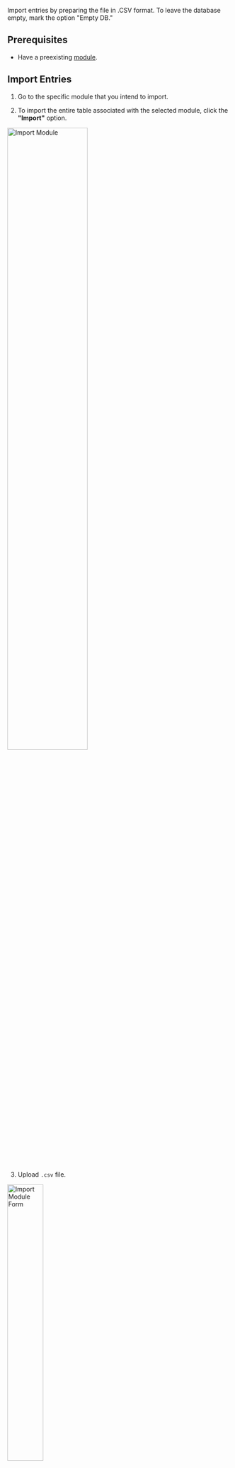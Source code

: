 Import entries by preparing the file in .CSV format. To leave the database empty, mark the option "Empty DB."

## Prerequisites 

-	Have a preexisting <a href="/workspace/modules/module">module</a>.

## Import Entries

1. Go to the specific module that you intend to import.

2. To import the entire table associated with the selected module, click the **"Import"** option.

<p><img src="/static/images/modules/import/module-import.jpg" alt="Import Module" style="width: 60%;"></p>

3. Upload `.csv` file.

<p><img src="/static/images/modules/import/module-import-form.jpg" alt="Import Module Form" style="width: 40%;"></p>

**Name** | **Description** 
:--- | ---
Browse | Select the `.csv` file you want to import.
Empty DB | Mark this option if you want to have the current database empty.
Submit | Click **Submit** button to proceed.

!!!Note:
If you want new entries, make sure not to include the `calendar_entry_id` or the `datatable_entry_id` columns in your `.csv`. If your module already contains entries, ensure that the `ids` in your `.csv` file match the existing ones in the module.
!!!